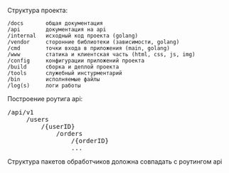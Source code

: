 Структура проекта:

    /docs       общая документация
    /api        документация на api
    /internal   исходный код проекта (golang)
    /vendor     сторонние библиотеки (зависимости, golang)
    /cmd        точки входа в приложения (main, golang)
    /www        статика и клиентская часть (html, css, js, img)
    /config     конфигурации приложений проекта
    /build      сборка и деплой проекта 
    /tools      служебный инстурментарий
    /bin        исполняемые файлы
    /log(s)     логи работы
     
     
Построение роутига api:

<pre>
/api/v1
     /users
         /{userID}
             /orders
                 /{orderID}
                 ...
</pre>
Структура пакетов обработчиков доложна совпадать с роутингом api

